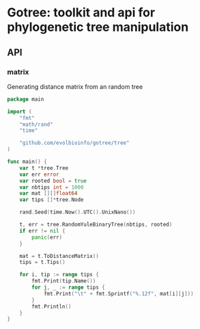 # Gotree: toolkit and api for phylogenetic tree manipulation

## API

### matrix

Generating distance matrix from an random tree
```go
package main

import (
	"fmt"
	"math/rand"
	"time"

	"github.com/evolbioinfo/gotree/tree"
)

func main() {
	var t *tree.Tree
	var err error
	var rooted bool = true
	var nbtips int = 1000
	var mat [][]float64
	var tips []*tree.Node

	rand.Seed(time.Now().UTC().UnixNano())

	t, err = tree.RandomYuleBinaryTree(nbtips, rooted)
	if err != nil {
		panic(err)
	}

	mat = t.ToDistanceMatrix()
	tips = t.Tips()

	for i, tip := range tips {
		fmt.Print(tip.Name())
		for j, _ := range tips {
			fmt.Print("\t" + fmt.Sprintf("%.12f", mat[i][j]))
		}
		fmt.Println()
	}
}
```
